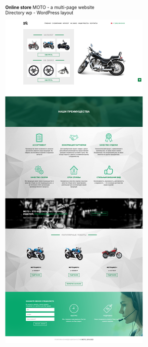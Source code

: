 **Online store** MOTO - a multi-page website<br>
Directory wp - WordPress layout<br>
<div><img src="https://github.com/Olga-Zyukina/Moto/blob/master/Screenshot.png" title="Moto" alt="Moto"/></div>
